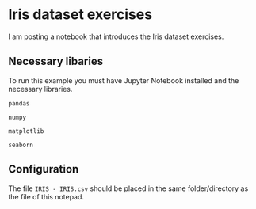 
# Iris dataset exercises 

I am posting a notebook that introduces the Iris dataset exercises. 




## Necessary libaries
To run this example you must have Jupyter Notebook installed and the necessary libraries.

`pandas`

`numpy`

`matplotlib`

`seaborn`




## Configuration

The file `IRIS - IRIS.csv` should be placed in the same folder/directory as the file of this notepad.

